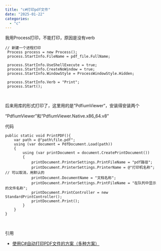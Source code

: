 ```yaml
---
title: "c#打印pdf文件"
date: "2025-01-22"
categories: 
  - "c"
---
```


我用Process打印，不能打印，原因是没有verb

```
// 新建一个进程打印
 Process process = new Process();
 process.StartInfo.FileName = pdf_file.FullName;

 process.StartInfo.UseShellExecute = true;
 process.StartInfo.CreateNoWindow = true;
 process.StartInfo.WindowStyle = ProcessWindowStyle.Hidden;

 process.StartInfo.Verb = "Print";
 process.Start();

```

 

后来用库的形式打印了，这里用的是”PdfiumViewer“，安装得安装两个

“PdfiumViewer”和“PdfiumViewer.Native.x86\_64.v8”

代码

```
public static void PrintPDF(){
    var path = @"path\file.pdf";
    using (var document = PdfDocument.Load(path))
    {
        using (var printDocument = document.CreatePrintDocument())
        {
            printDocument.PrinterSettings.PrintFileName = "pdf路径";
            printDocument.PrinterSettings.PrinterName = @"打印机名称"; // 可以取消，用默认的
            printDocument.DocumentName = "文档名称";
            printDocument.PrinterSettings.PrintFileName = "在队列中显示的文件名称";
            printDocument.PrintController = new StandardPrintController();
            printDocument.Print();
        }   
    }
}
```

 

引用

- [使用C#自动打印PDF文件的方案（多种方案）](https://www.chancel.me/markdown/using-c%23-automatic-print-pdf-file-solution%28multiple-solutions%29)
